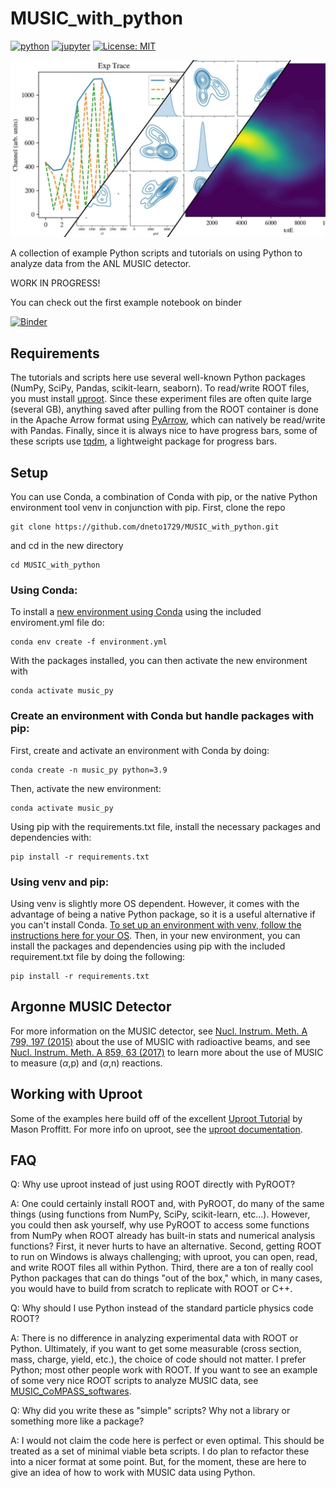 # MUSIC_with_python
[![python](https://img.shields.io/badge/Python-3.9-3776AB.svg?style=flat&logo=python&logoColor=white)](https://www.python.org)
[![jupyter](https://img.shields.io/badge/Jupyter-Lab-F37626.svg?style=flat&logo=Jupyter)](https://jupyterlab.readthedocs.io/en/stable)
[![License: MIT](https://img.shields.io/badge/License-MIT-yellow.svg)](https://opensource.org/licenses/MIT)

![Examples of some plots using Matplotlib and Seaborn of MUSIC data.](./doc/img/image_main.jpg)

A collection of example Python scripts and tutorials on using Python to analyze data from the ANL MUSIC detector.

WORK IN PROGRESS!

You can check out the first example notebook on binder

[![Binder](https://mybinder.org/badge_logo.svg)](https://mybinder.org/v2/gh/dneto1729/MUSIC_with_python/main?labpath=tutorials%2F1+-+Looking+at+a+MUSIC+ROOT+data+file+with+uproot.ipynb)

## Requirements

The tutorials and scripts here use several well-known Python packages (NumPy, SciPy, Pandas, scikit-learn, seaborn). To read/write ROOT files, you must install [uproot](https://pypi.org/project/uproot/). Since these experiment files are often quite large (several GB), anything saved after pulling from the ROOT container is done in the Apache Arrow format using [PyArrow](https://arrow.apache.org/docs/python/index.html), which can natively be read/write with Pandas. Finally, since it is always nice to have progress bars, some of these scripts use [tqdm](https://github.com/tqdm/tqdm), a lightweight package for progress bars. 

## Setup

You can use Conda, a combination of Conda with pip, or the native Python environment tool venv in conjunction with pip. First, clone the repo
```
git clone https://github.com/dneto1729/MUSIC_with_python.git
```
and cd in the new directory
```
cd MUSIC_with_python
```
### Using Conda:
To install a [new environment using Conda](https://conda.io/projects/conda/en/latest/user-guide/tasks/manage-environments.html) using the included enviroment.yml file do:
```
conda env create -f environment.yml
```
With the packages installed, you can then activate the new environment with
```
conda activate music_py
```
### Create an environment with Conda but handle packages with pip:
First, create and activate an environment with Conda by doing:
```
conda create -n music_py python=3.9
```
Then, activate the new environment:
```
conda activate music_py
```
Using pip with the requirements.txt file, install the necessary packages and dependencies with:
```
pip install -r requirements.txt
```
### Using venv and pip:
Using venv is slightly more OS dependent. However, it comes with the advantage of being a native Python package, so it is a useful alternative if you can't install Conda. [To set up an environment with venv, follow the instructions here for your OS](https://docs.python.org/3/library/venv.html). Then, in your new environment, you can install the packages and dependencies using pip with the included requirement.txt file by doing the following:
```
pip install -r requirements.txt
```

## Argonne MUSIC Detector
For more information on the MUSIC detector, see [Nucl. Instrum. Meth. A 799, 197 (2015)](https://doi.org/10.1016/j.nima.2015.07.030) about the use of MUSIC with radioactive beams, and see [Nucl. Instrum. Meth. A 859, 63 (2017)](https://doi.org/10.1016/j.nima.2017.03.060) to learn more about the use of MUSIC to measure ($\alpha$,p) and ($\alpha$,n) reactions.

## Working with Uproot
Some of the examples here build off of the excellent [Uproot Tutorial](https://masonproffitt.github.io/uproot-tutorial/) by Mason Proffitt. For more info on uproot, see the [uproot documentation](https://uproot.readthedocs.io/en/latest/index.html). 

## FAQ

Q: Why use uproot instead of just using ROOT directly with PyROOT?

A: One could certainly install ROOT and, with PyROOT, do many of the same things (using functions from NumPy, SciPy, scikit-learn, etc...). However, you could then ask yourself, why use PyROOT to access some functions from NumPy when ROOT already has built-in stats and numerical analysis functions? First, it never hurts to have an alternative. Second, getting ROOT to run on Windows is always challenging; with uproot, you can open, read, and write ROOT files all within Python. Third, there are a ton of really cool Python packages that can do things "out of the box," which, in many cases, you would have to build from scratch to replicate with ROOT or C++.  

Q: Why should I use Python instead of the standard particle physics code ROOT?

A: There is no difference in analyzing experimental data with ROOT or Python. Ultimately, if you want to get some measurable (cross section, mass, charge, yield, etc.), the choice of code should not matter. I prefer Python; most other people work with ROOT. If you want to see an example of some very nice ROOT scripts to analyze MUSIC data, see [MUSIC_CoMPASS_softwares](https://github.com/CFougeres/MUSIC_CoMPASS_softwares).

Q: Why did you write these as "simple" scripts? Why not a library or something more like a package?

A: I would not claim the code here is perfect or even optimal. This should be treated as a set of minimal viable beta scripts. I do plan to refactor these into a nicer format at some point. But, for the moment, these are here to give an idea of how to work with MUSIC data using Python.
